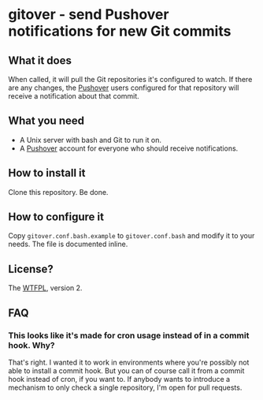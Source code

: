 # gitover - send Pushover notifications for new Git commits

## What it does
When called, it will pull the Git repositories it's configured to watch. If there are any changes, the [Pushover][] users configured for that repository will receive a notification about that commit.

## What you need
* A Unix server with bash and Git to run it on.
* A [Pushover][] account for everyone who should receive notifications.

## How to install it
Clone this repository. Be done.

## How to configure it
Copy `gitover.conf.bash.example` to `gitover.conf.bash` and modify it to your needs. The file is documented inline.

## License?
The [WTFPL][], version 2.

## FAQ

### This looks like it's made for cron usage instead of in a commit hook. Why?
That's right. I wanted it to work in environments where you're possibly not able to install a commit hook. But you can of course call it from a commit hook instead of cron, if you want to. If anybody wants to introduce a mechanism to only check a single repository, I'm open for pull requests.

[Pushover]: https://pushover.net/
[WTFPL]:    http://www.wtfpl.net/about/
